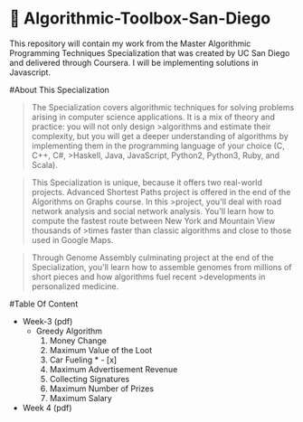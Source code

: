 # :rocket: Algorithmic-Toolbox-San-Diego
This repository will contain my work from the Master Algorithmic Programming Techniques Specialization that was created by UC San Diego and delivered through Coursera. I will be implementing solutions in Javascript.

#About This Specialization
>The Specialization covers algorithmic techniques for solving problems arising in computer science applications. It is a mix of theory and practice: you will not only design >algorithms and estimate their complexity, but you will get a deeper understanding of algorithms by implementing them in the programming language of your choice (C, C++, C#, >Haskell, Java, JavaScript, Python2, Python3, Ruby, and Scala).

>This Specialization is unique, because it offers two real-world projects. Advanced Shortest Paths project is offered in the end of the Algorithms on Graphs course. In this >project, you'll deal with road network analysis and social network analysis. You'll learn how to compute the fastest route between New York and Mountain View thousands of >times faster than classic algorithms and close to those used in Google Maps.

>Through Genome Assembly culminating project at the end of the Specialization, you'll learn how to assemble genomes from millions of short pieces and how algorithms fuel recent >developments in personalized medicine.

#Table Of Content
* Week-3 (pdf)
  * Greedy Algorithm
    1. Money Change
    2. Maximum Value of the Loot
    3. Car Fueling *  - [x]
    4. Maximum Advertisement Revenue
    5. Collecting Signatures
    6. Maximum Number of Prizes
    7. Maximum Salary
* Week 4 (pdf)
    
    
    
